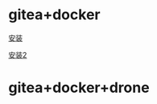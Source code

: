 # gitea+docker

[安装](https://blog.csdn.net/kevinmeng0509/article/details/96864288)

[安装2](https://blog.csdn.net/shuai8624/article/details/107564659/)

# gitea+docker+drone